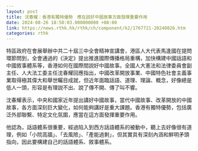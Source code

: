 ```yaml
---
layout: post
title: 沈春耀：香港有獨特優勢　應在説好中國故事方面發揮重要作用
date: 2024-08-26 18:50:03.000000000 +08:00
link: https://news.rthk.hk/rthk/ch/component/k2/1767721-20240826.htm
categories: rthk
---
```


特區政府在會展舉辦中共二十屆三中全會精神宣講會，港區人大代表馬逢國在提問環節問到，全會通過的《決定》提出推進國際傳播格局重構，加快構建中國話語和中國敘事體系等，香港如何在國際間説好中國故事。全國人大憲法和法律委員會副主任、人大法工委主任沈春耀回應指出，中國改革開放事業、中國特色社會主義事業取得極其偉大和舉世矚目成就，但近年面臨話語、道理、理論、概念，好像總是低人一頭，形容是有理説不出、說了傳不開、傳了叫不響。

沈春耀表示，中央和國家近年提出講好中國故事，當代中國故事、改革開放的中國故事，各方面深刻巨大變化，如何能夠講好是重大課題。香港有獨特優勢，包括廣泛外部聯繫、特定文化氛圍，應當在這方面發揮重要作用。

他認為，話語體系很重要，經過陷入到西方話語體系的被動中，聽上去好像很有道理，例如「小院高牆」、「去風險」、「產能過剩」，但其實具有深刻內涵和鮮明矛頭指向，因此要構建自己的話語體系、敘事體系。
